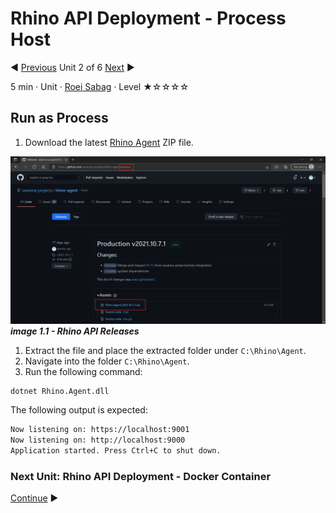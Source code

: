 # Rhino API Deployment - Process Host

:arrow_backward: [Previous](./01.ConfigureDotnetAndSSLCertificate.md) Unit 2 of 6 [Next](./03.DeploymentDocker.md) :arrow_forward:

5 min · Unit · [Roei Sabag](https://www.linkedin.com/in/roei-sabag-247aa18/) · Level ★☆☆☆☆  

## Run as Process

1. Download the latest [Rhino Agent](https://github.com/savanna-projects/rhino-agent/releases) ZIP file.  

![image 1.1 - Rhino API Releases](./Images/m02u01_1.png)  
_**image 1.1 - Rhino API Releases**_  

1. Extract the file and place the extracted folder under `C:\Rhino\Agent`.
2. Navigate into the folder `C:\Rhino\Agent`.
3. Run the following command:  

``` bash
dotnet Rhino.Agent.dll
```  

The following output is expected:  

```bash
Now listening on: https://localhost:9001
Now listening on: http://localhost:9000
Application started. Press Ctrl+C to shut down.
```  

### Next Unit: Rhino API Deployment - Docker Container

[Continue](./03.DeploymentDocker.md) :arrow_forward:
